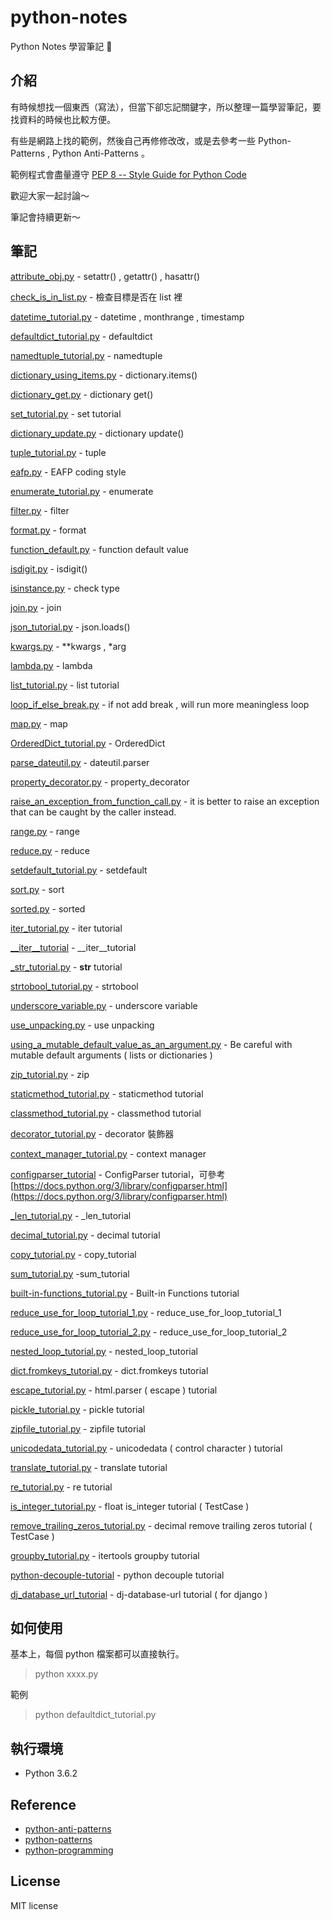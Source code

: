 # python-notes

Python Notes 學習筆記 📝

## 介紹

有時候想找一個東西（寫法），但當下卻忘記關鍵字，所以整理一篇學習筆記，要找資料的時候也比較方便。

有些是網路上找的範例，然後自己再修修改改，或是去參考一些  Python-Patterns , Python Anti-Patterns 。

範例程式會盡量遵守 [PEP 8 -- Style Guide for Python Code](https://www.python.org/dev/peps/pep-0008/)

歡迎大家一起討論～

筆記會持續更新～

## 筆記

[attribute_obj.py](https://github.com/twtrubiks/python-notes/blob/master/attribute_obj.py) - setattr() , getattr() , hasattr()

[check_is_in_list.py](https://github.com/twtrubiks/python-notes/blob/master/check_is_in_list.py) -  檢查目標是否在 list 裡

[datetime_tutorial.py](https://github.com/twtrubiks/python-notes/blob/master/datetime_tutorial.py) - datetime , monthrange , timestamp

[defaultdict_tutorial.py](https://github.com/twtrubiks/python-notes/blob/master/defaultdict_tutorial.py) - defaultdict

[namedtuple_tutorial.py](https://github.com/twtrubiks/python-notes/blob/master/namedtuple_tutorial.py) - namedtuple

[dictionary_using_items.py](https://github.com/twtrubiks/python-notes/blob/master/dictionary_using_items.py) - dictionary.items()

[dictionary_get.py](https://github.com/twtrubiks/python-notes/blob/master/dictionary_get.py) - dictionary get()

[set_tutorial.py](https://github.com/twtrubiks/python-notes/blob/master/set_tutorial.py) - set tutorial

[dictionary_update.py](https://github.com/twtrubiks/python-notes/blob/master/dictionary_update.py) - dictionary update()

[tuple_tutorial.py](https://github.com/twtrubiks/python-notes/blob/master/tuple_tutorial.py) - tuple

[eafp.py](https://github.com/twtrubiks/python-notes/blob/master/eafp.py) - EAFP coding style

[enumerate_tutorial.py](https://github.com/twtrubiks/python-notes/blob/master/enumerate_tutorial.py) - enumerate

[filter.py](https://github.com/twtrubiks/python-notes/blob/master/filter.py) - filter

[format.py](https://github.com/twtrubiks/python-notes/blob/master/format.py) - format

[function_default.py](https://github.com/twtrubiks/python-notes/blob/master/function_default.py) -  function default value

[isdigit.py](https://github.com/twtrubiks/python-notes/blob/master/isdigit.py) - isdigit()

[isinstance.py](https://github.com/twtrubiks/python-notes/blob/master/isinstance.py) - check type

[join.py](https://github.com/twtrubiks/python-notes/blob/master/join.py) - join

[json_tutorial.py](https://github.com/twtrubiks/python-notes/blob/master/json_tutorial.py) - json.loads()

[kwargs.py](https://github.com/twtrubiks/python-notes/blob/master/kwargs.py) - **kwargs , *arg

[lambda.py](https://github.com/twtrubiks/python-notes/blob/master/lambda.py) - lambda

[list_tutorial.py](https://github.com/twtrubiks/python-notes/blob/master/list_tutorial.py) - list tutorial

[loop_if_else_break.py](https://github.com/twtrubiks/python-notes/blob/master/loop_if_else_break.py) - if not add break , will run more meaningless loop

[map.py](https://github.com/twtrubiks/python-notes/blob/master/map.py) - map

[OrderedDict_tutorial.py](https://github.com/twtrubiks/python-notes/blob/master/OrderedDict_tutorial.py) - OrderedDict

[parse_dateutil.py](https://github.com/twtrubiks/python-notes/blob/master/parse_dateutil.py) - dateutil.parser

[property_decorator.py](https://github.com/twtrubiks/python-notes/blob/master/property_decorator.py) - property_decorator

[raise_an_exception_from_function_call.py](https://github.com/twtrubiks/python-notes/blob/master/raise_an_exception_from_function_call.py) - it is better to raise an exception that can be caught by the caller instead.

[range.py](https://github.com/twtrubiks/python-notes/blob/master/range.py) -  range

[reduce.py](https://github.com/twtrubiks/python-notes/blob/master/reduce.py) - reduce

[setdefault_tutorial.py](https://github.com/twtrubiks/python-notes/blob/master/setdefault_tutorial.py) - setdefault

[sort.py](https://github.com/twtrubiks/python-notes/blob/master/sort.py) - sort

[sorted.py](https://github.com/twtrubiks/python-notes/blob/master/sorted.py) - sorted

[iter_tutorial.py](https://github.com/twtrubiks/python-notes/blob/master/iter_tutorial.py) - iter tutorial

[__iter__tutorial](https://github.com/twtrubiks/python-notes/blob/master/__iter__tutorial.py) - __iter__tutorial

[_str_tutorial.py](https://github.com/twtrubiks/python-notes/blob/master/_str_tutorial.py) - __str__  tutorial

[strtobool_tutorial.py](https://github.com/twtrubiks/python-notes/blob/master/strtobool_tutorial.py) - strtobool

[underscore_variable.py](https://github.com/twtrubiks/python-notes/blob/master/underscore_variable.py) -  underscore variable

[use_unpacking.py](https://github.com/twtrubiks/python-notes/blob/master/use_unpacking.py) - use unpacking

[using_a_mutable_default_value_as_an_argument.py](https://github.com/twtrubiks/python-notes/blob/master/using_a_mutable_default_value_as_an_argument.py) -  Be careful with mutable default arguments ( lists or dictionaries )

[zip_tutorial.py](https://github.com/twtrubiks/python-notes/blob/master/zip_tutorial.py) - zip

[staticmethod_tutorial.py](https://github.com/twtrubiks/python-notes/blob/master/staticmethod_tutorial.py) - staticmethod tutorial

[classmethod_tutorial.py](https://github.com/twtrubiks/python-notes/blob/master/classmethod_tutorial.py) - classmethod tutorial

[decorator_tutorial.py](https://github.com/twtrubiks/python-notes/blob/master/decorator_tutorial.py) - decorator 裝飾器

[context_manager_tutorial.py](https://github.com/twtrubiks/python-notes/blob/master/context_manager_tutorial.py) -  context manager

[configparser_tutorial](https://github.com/twtrubiks/python-notes/blob/master/configparser_tutorial) - ConfigParser tutorial，可參考 [https://docs.python.org/3/library/configparser.html](https://docs.python.org/3/library/configparser.html)

[_len_tutorial.py](https://github.com/twtrubiks/python-notes/blob/master/_len_tutorial.p) - _len_tutorial

[decimal_tutorial.py](https://github.com/twtrubiks/python-notes/blob/master/decimal_tutorial.py) - decimal tutorial

[copy_tutorial.py](https://github.com/twtrubiks/python-notes/blob/master/copy_tutorial.py) - copy_tutorial

[sum_tutorial.py](https://github.com/twtrubiks/python-notes/blob/master/sum_tutorial.py) -sum_tutorial

[built-in-functions_tutorial.py](https://github.com/twtrubiks/python-notes/blob/master/built-in-functions_tutorial.py) - Built-in Functions tutorial

[reduce_use_for_loop_tutorial_1.py](https://github.com/twtrubiks/python-notes/blob/master/reduce_use_for_loop_tutorial_1.py) - reduce_use_for_loop_tutorial_1

[reduce_use_for_loop_tutorial_2.py](https://github.com/twtrubiks/python-notes/blob/master/reduce_use_for_loop_tutorial_2.py) -        reduce_use_for_loop_tutorial_2

[nested_loop_tutorial.py](https://github.com/twtrubiks/python-notes/blob/master/nested_loop_tutorial.py) - nested_loop_tutorial

[dict.fromkeys_tutorial.py](https://github.com/twtrubiks/python-notes/blob/master/dict.fromkeys_tutorial.py) - dict.fromkeys tutorial

[escape_tutorial.py](https://github.com/twtrubiks/python-notes/blob/master/escape_tutorial.py) - html.parser ( escape )  tutorial

[pickle_tutorial.py](https://github.com/twtrubiks/python-notes/blob/master/pickle_tutorial.py) - pickle tutorial

[zipfile_tutorial.py](https://github.com/twtrubiks/python-notes/blob/master/zipfile_tutorial.py) - zipfile tutorial

[unicodedata_tutorial.py](https://github.com/twtrubiks/python-notes/blob/master/unicodedata_tutorial.py) - unicodedata ( control character ) tutorial

[translate_tutorial.py](https://github.com/twtrubiks/python-notes/blob/master/translate_tutorial.py) - translate tutorial

[re_tutorial.py](https://github.com/twtrubiks/python-notes/blob/master/re_tutorial.py) - re tutorial

[is_integer_tutorial.py](https://github.com/twtrubiks/python-notes/blob/master/is_integer_tutorial.py) - float is_integer tutorial  ( TestCase )

[remove_trailing_zeros_tutorial.py](https://github.com/twtrubiks/python-notes/blob/master/remove_trailing_zeros_tutorial.py) - decimal remove trailing zeros tutorial ( TestCase )

[groupby_tutorial.py](https://github.com/twtrubiks/python-notes/blob/master/groupby_tutorial.py) - itertools groupby tutorial

[python-decouple-tutorial](https://github.com/twtrubiks/python-notes/tree/master/python-decouple-tutorial) - python decouple tutorial

[dj_database_url_tutorial](https://github.com/twtrubiks/python-notes/tree/master/dj_database_url_tutorial) - dj-database-url tutorial ( for django )

## 如何使用

基本上，每個 python 檔案都可以直接執行。
> python  xxxx.py

範例

> python  defaultdict_tutorial.py

## 執行環境

* Python 3.6.2

## Reference

* [python-anti-patterns](https://docs.quantifiedcode.com/python-anti-patterns/index.html)
* [python-patterns](https://github.com/faif/python-patterns)
* [python-programming](https://www.programiz.com/python-programming)

## License

MIT license
